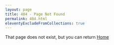 ```yaml
---
layout: page
title: 404 - Page Not Found
permalink: 404.html
eleventyExcludeFromCollections: true
---
```


That page does not exist, but you can return [Home](/)
